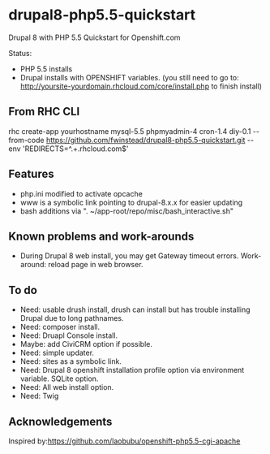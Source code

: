 # drupal8-php5.5-quickstart
Drupal 8 with PHP 5.5 Quickstart for Openshift.com 

Status: 

* PHP 5.5 installs
* Drupal installs with OPENSHIFT variables. (you still need to go to: http://yoursite-yourdomain.rhcloud.com/core/install.php to finish install)

## From RHC CLI

rhc create-app yourhostname mysql-5.5 phpmyadmin-4 cron-1.4 diy-0.1 --from-code https://github.com/fwinstead/drupal8-php5.5-quickstart.git --env 'REDIRECTS=^.+\.rhcloud\.com$'

## Features

* php.ini modified to activate opcache
* www is a symbolic link pointing to drupal-8.x.x for easier updating
* bash additions via ".  ~/app-root/repo/misc/bash_interactive.sh"

## Known problems and work-arounds

* During Drupal 8 web install, you may get Gateway timeout errors. Work-around: reload page in web browser.

## To do

* Need: usable drush install, drush can install but has trouble installing Drupal due to long pathnames.
* Need: composer install.
* Need: Druapl Console install.
* Maybe: add CiviCRM option if possible.
* Need: simple updater.
* Need: sites as a symbolic link.
* Need: Drupal 8 openshift installation profile option via environment variable. SQLite option.
* Need: All web install option.
* Need: Twig

## Acknowledgements

Inspired by:https://github.com/laobubu/openshift-php5.5-cgi-apache





